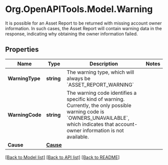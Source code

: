 # Org.OpenAPITools.Model.Warning
It is possible for an Asset Report to be returned with missing account owner information. In such cases, the Asset Report will contain warning data in the response, indicating why obtaining the owner information failed.

## Properties

Name | Type | Description | Notes
------------ | ------------- | ------------- | -------------
**WarningType** | **string** | The warning type, which will always be &#x60;ASSET_REPORT_WARNING&#x60; | 
**WarningCode** | **string** | The warning code identifies a specific kind of warning. Currently, the only possible warning code is &#x60;OWNERS_UNAVAILABLE&#x60;, which indicates that account-owner information is not available. | 
**Cause** | [**Cause**](Cause.md) |  | 

[[Back to Model list]](../README.md#documentation-for-models) [[Back to API list]](../README.md#documentation-for-api-endpoints) [[Back to README]](../README.md)

